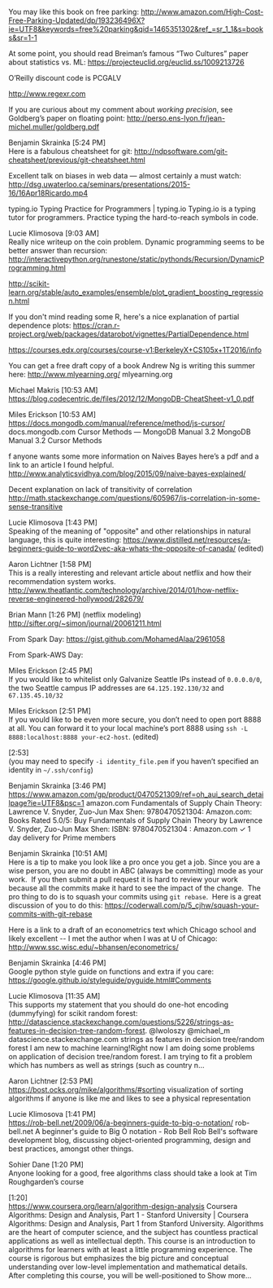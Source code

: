 You may like this book on free parking: http://www.amazon.com/High-Cost-Free-Parking-Updated/dp/193236496X?ie=UTF8&keywords=free%20parking&qid=1465351302&ref_=sr_1_1&s=books&sr=1-1

At some point, you should read Breiman’s famous “Two Cultures” paper about statistics vs. ML: https://projecteuclid.org/euclid.ss/1009213726

O’Reilly discount code is PCGALV


http://www.regexr.com

If you are curious about my comment about ​*working precision*​, see Goldberg’s paper on floating point: http://perso.ens-lyon.fr/jean-michel.muller/goldberg.pdf


Benjamin Skrainka [5:24 PM]  
Here is a fabulous cheatsheet for git: http://ndpsoftware.com/git-cheatsheet/previous/git-cheatsheet.html

Excellent talk on biases in web data — almost certainly a must watch: http://dsg.uwaterloo.ca/seminars/presentations/2015-16/16Apr18Ricardo.mp4

typing.io
Typing Practice for Programmers | typing.io
Typing.io is a typing tutor for programmers. Practice typing the hard-to-reach symbols in code.


Lucie Klimosova [9:03 AM]  
Really nice writeup on the coin problem. Dynamic programming seems to be better answer than recursion: http://interactivepython.org/runestone/static/pythonds/Recursion/DynamicProgramming.html

http://scikit-learn.org/stable/auto_examples/ensemble/plot_gradient_boosting_regression.html

If you don't mind reading some R, here's a nice explanation of partial dependence plots: https://cran.r-project.org/web/packages/datarobot/vignettes/PartialDependence.html

https://courses.edx.org/courses/course-v1:BerkeleyX+CS105x+1T2016/info

You can get a free draft copy of a book Andrew Ng is writing this summer here: http://www.mlyearning.org/
 mlyearning.org


 Michael Makris [10:53 AM]  
 https://blog.codecentric.de/files/2012/12/MongoDB-CheatSheet-v1_0.pdf

 Miles Erickson [10:53 AM]  
 https://docs.mongodb.com/manual/reference/method/js-cursor/
  docs.mongodb.com
 Cursor Methods — MongoDB Manual 3.2
 MongoDB Manual 3.2 Cursor Methods

 f anyone wants some more information on Naives Bayes here’s a pdf and a link to an article I found helpful. http://www.analyticsvidhya.com/blog/2015/09/naive-bayes-explained/

 Decent explanation on lack of transitivity of correlation http://math.stackexchange.com/questions/605967/is-correlation-in-some-sense-transitive


 Lucie Klimosova [1:43 PM]  
 Speaking of the meaning of "opposite" and other relationships in natural language, this is quite interesting: https://www.distilled.net/resources/a-beginners-guide-to-word2vec-aka-whats-the-opposite-of-canada/ (edited)


 Aaron Lichtner [1:58 PM]  
 This is a really interesting and relevant article about netflix and how their recommendation system works. http://www.theatlantic.com/technology/archive/2014/01/how-netflix-reverse-engineered-hollywood/282679/


Brian Mann [1:26 PM]  (netflix modeling)
http://sifter.org/~simon/journal/20061211.html

From Spark Day:
https://gist.github.com/MohamedAlaa/2961058

From Spark-AWS Day:

Miles Erickson [2:45 PM]  
If you would like to whitelist only Galvanize Seattle IPs instead of `0.0.0.0/0`, the two Seattle campus IP addresses are `64.125.192.130/32` and `67.135.45.10/32`

Miles Erickson [2:51 PM]  
If you would like to be even more secure, you don’t need to open port 8888 at all. You can forward it to your local machine’s port 8888 using `ssh -L 8888:localhost:8888 your-ec2-host`. (edited)

[2:53]  
(you may need to specify `-i identity_file.pem` if you haven’t specified an identity in `~/.ssh/config`)


Benjamin Skrainka [3:46 PM]  
https://www.amazon.com/gp/product/0470521309/ref=oh_aui_search_detailpage?ie=UTF8&psc=1
 amazon.com
Fundamentals of Supply Chain Theory: Lawrence V. Snyder, Zuo-Jun Max Shen: 9780470521304: Amazon.com: Books
Rated 5.0/5: Buy Fundamentals of Supply Chain Theory by Lawrence V. Snyder, Zuo-Jun Max Shen: ISBN: 9780470521304 : Amazon.com ✓ 1 day delivery for Prime members 



Benjamin Skrainka [10:51 AM]  
Here is a tip to make you look like a pro once you get a job.  Since you are a wise person, you are no doubt in ABC (always be committing) mode as your work.  If you then submit a pull request it is hard to review your work because all the commits make it hard to see the impact of the change.  The pro thing to do is to squash your commits using `git rebase`.  Here is a great discussion of you to do this: https://coderwall.com/p/5_cjhw/squash-your-commits-with-git-rebase

Here is a link to a draft of an econometrics text which Chicago school and likely excellent -- I met the author when I was at U of Chicago: http://www.ssc.wisc.edu/~bhansen/econometrics/


Benjamin Skrainka [4:46 PM]  
Google python style guide on functions and extra if you care: https://google.github.io/styleguide/pyguide.html#Comments


Lucie Klimosova [11:35 AM]  
This supports my statement that you should do one-hot encoding (dummyfying) for scikit random forest: http://datascience.stackexchange.com/questions/5226/strings-as-features-in-decision-tree-random-forest. @lwoloszy  @michael_m
 datascience.stackexchange.com
strings as features in decision tree/random forest
I am new to machine learning!Right now I am doing some problems on application of decision tree/random forest. I am trying to fit a problem which has numbers as well as strings (such as country n... 


Aaron Lichtner [2:53 PM]  
https://bost.ocks.org/mike/algorithms/#sorting visualization of sorting algorithms if anyone is like me and likes to see a physical representation



Lucie Klimosova [1:41 PM]  
https://rob-bell.net/2009/06/a-beginners-guide-to-big-o-notation/
 rob-bell.net
A beginner's guide to Big O notation  - Rob Bell
Rob Bell's software development blog, discussing object-oriented programming, design and best practices, amongst other things. 


Sohier Dane [1:20 PM]  
Anyone looking for a good, free algorithms class should take a look at Tim Roughgarden’s course

[1:20]  
https://www.coursera.org/learn/algorithm-design-analysis
 Coursera
Algorithms: Design and Analysis, Part 1 - Stanford University | Coursera
Algorithms: Design and Analysis, Part 1 from Stanford University. Algorithms are the heart of computer science, and the subject has countless practical applications as well as intellectual depth. This course is an introduction to algorithms for learners with at least a little programming experience. The course is rigorous but emphasizes the big picture and conceptual understanding over low-level implementation and mathematical details. After completing this course, you will be well-positioned to Show more... 

